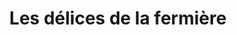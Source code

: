---
title: "Les délices de la fermière"
url: /espelette/les-delices-de-la-fermiere/
shop: Hofladen
---